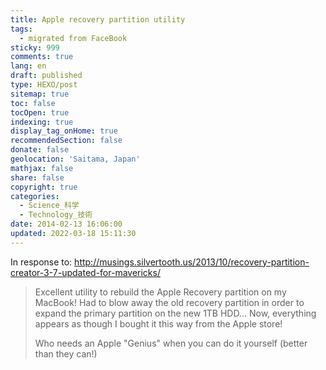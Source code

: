 ```yaml
---
title: Apple recovery partition utility
tags:
  - migrated from FaceBook
sticky: 999
comments: true
lang: en
draft: published
type: HEXO/post
sitemap: true
toc: false
tocOpen: true
indexing: true
display_tag_onHome: true
recommendedSection: false
donate: false
geolocation: 'Saitama, Japan'
mathjax: false
share: false
copyright: true
categories:
  - Science_科学
  - Technology_技術
date: 2014-02-13 16:06:00
updated: 2022-03-18 15:11:30
---
```

In response to: http://musings.silvertooth.us/2013/10/recovery-partition-creator-3-7-updated-for-mavericks/

> Excellent utility to rebuild the Apple Recovery partition on my MacBook! Had to blow away the old recovery partition in order to expand the primary partition on the new 1TB HDD... Now, everything appears as though I bought it this way from the Apple store! 
> 
> Who needs an Apple "Genius" when you can do it yourself (better than they can!)
